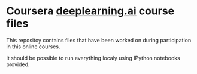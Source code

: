 # Coursera [deeplearning.ai](https://www.deeplearning.ai) course files

This repositoy contains files that have been worked on during participation in this online courses. 

It should be possible to run everything localy using IPython notebooks provided.